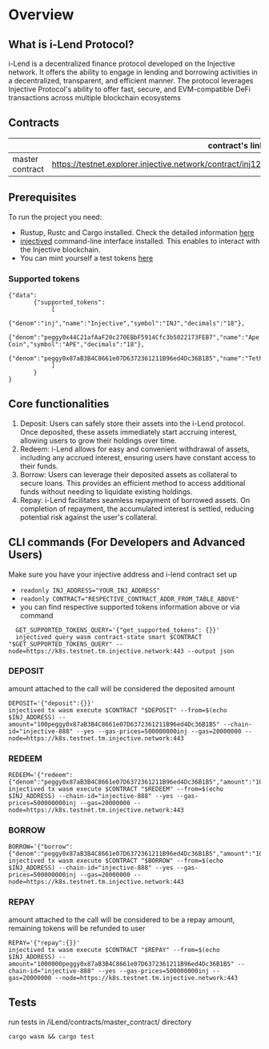 # Overview

## What is i-Lend Protocol?
i-Lend is a decentralized finance protocol developed on the Injective network. It offers the ability to engage in lending and borrowing activities in a decentralized, transparent, and efficient manner. The protocol leverages Injective Protocol's ability to offer fast, secure, and EVM-compatible DeFi transactions across multiple blockchain ecosystems


## Contracts




|                                                                     | contract's link                                                                                |
|----------------------|------------------------------------------------------------------------------------------------|
| master contract | https://testnet.explorer.injective.network/contract/inj12ky27ufq6uru9f9ehttkjxhjfq7sprxf89guvg/ |





## Prerequisites


To run the project you need:

 - Rustup, Rustc  and Cargo installed. Check the detailed information [here](https://docs.injective.network/develop/guides/cosmwasm-dapps/Your_first_contract_on_injective#prerequisites)
 - [injectived](https://docs.injective.network/develop/guides/cosmwasm-dapps/Your_first_contract_on_injective#install-injectived) command-line interface installed. This enables to interact with the Injective blockchain.
- You can mint yourself a test tokens [here](https://testnet.faucet.injective.network/)


### Supported tokens 

```
{"data":
       {"supported_tokens":
            [
                {"denom":"inj","name":"Injective","symbol":"INJ","decimals":"18"},
                {"denom":"peggy0x44C21afAaF20c270EBbF5914Cfc3b5022173FEB7","name":"Ape Coin","symbol":"APE","decimals":"18"},
                {"denom":"peggy0x87aB3B4C8661e07D6372361211B96ed4Dc36B1B5","name":"Tether","symbol":"USDT","decimals":"6"}
            ]
       }
}
```

## Core functionalities

1) Deposit: Users can safely store their assets into the i-Lend protocol. Once deposited, these assets immediately start accruing interest, allowing users to grow their holdings over time.
2) Redeem: i-Lend allows for easy and convenient withdrawal of assets, including any accrued interest, ensuring users have constant access to their funds.
3) Borrow: Users can leverage their deposited assets as collateral to secure loans. This provides an efficient method to access additional funds without needing to liquidate existing holdings.
4) Repay: i-Lend facilitates seamless repayment of borrowed assets. On completion of repayment, the accumulated interest is settled, reducing potential risk against the user's collateral.


## CLI commands (For Developers and Advanced Users)

Make sure you have your injective address and i-lend contract set up
- `readonly INJ_ADDRESS="YOUR_INJ_ADDRESS"`
- `readonly CONTRACT="RESPECTIVE_CONTRACT_ADDR_FROM_TABLE_ABOVE"`
- you can find respective supported tokens information above or via command
```
  GET_SUPPORTED_TOKENS_QUERY='{"get_supported_tokens": {}}'
  injectived query wasm contract-state smart $CONTRACT "$GET_SUPPORTED_TOKENS_QUERY" --node=https://k8s.testnet.tm.injective.network:443 --output json
```


### DEPOSIT 

amount attached to the call will be considered the deposited amount

```
DEPOSIT='{"deposit":{}}'
injectived tx wasm execute $CONTRACT "$DEPOSIT" --from=$(echo $INJ_ADDRESS) --amount="100peggy0x87aB3B4C8661e07D6372361211B96ed4Dc36B1B5" --chain-id="injective-888" --yes --gas-prices=500000000inj --gas=20000000 --node=https://k8s.testnet.tm.injective.network:443
```


### REDEEM

```
REDEEM='{"redeem":{"denom":"peggy0x87aB3B4C8661e07D6372361211B96ed4Dc36B1B5","amount":"100"}}'
injectived tx wasm execute $CONTRACT "$REDEEM" --from=$(echo $INJ_ADDRESS) --chain-id="injective-888" --yes --gas-prices=500000000inj --gas=20000000 --node=https://k8s.testnet.tm.injective.network:443
```


### BORROW
```
BORROW='{"borrow":{"denom":"peggy0x87aB3B4C8661e07D6372361211B96ed4Dc36B1B5","amount":"10000"}}'
injectived tx wasm execute $CONTRACT "$BORROW" --from=$(echo $INJ_ADDRESS) --chain-id="injective-888" --yes --gas-prices=500000000inj --gas=20000000 --node=https://k8s.testnet.tm.injective.network:443
```

### REPAY
 amount attached to the call will be considered to be a repay amount, remaining tokens will be refunded to user

```
REPAY='{"repay":{}}'
injectived tx wasm execute $CONTRACT "$REPAY" --from=$(echo $INJ_ADDRESS) --amount="1000000peggy0x87aB3B4C8661e07D6372361211B96ed4Dc36B1B5" --chain-id="injective-888" --yes --gas-prices=500000000inj --gas=20000000 --node=https://k8s.testnet.tm.injective.network:443
```

## Tests

run tests in /iLend/contracts/master_contract/ directory
```
cargo wasm && cargo test
```


